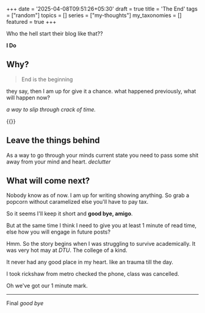 +++
date = '2025-04-08T09:51:26+05:30'
draft = true
title = 'The End'
tags = ["random"]
topics = []
series = ["my-thoughts"]
my_taxonomies = []
featured = true
+++

Who the hell start their blog like that??

**I Do**

## Why?

> End is the beginning

they say, then I am up for give it a chance.
what happened previously, what will happen now?

*a way to slip through crack of time.*

{{<youtube wE2GZ2Vpqjo>}}

## Leave the things behind

As a way to go through your minds current state you need to pass some shit away from your mind and heart.
*declutter*

## What will come next?

Nobody know as of now. I am up for writing showing anything.
So grab a popcorn without caramelized else you'll have to pay tax.

So it seems I'll keep it short and **good bye, amigo**.

But at the same time I think I need to give you at least 1 minute of read time, else how you will engage in future posts?

Hmm. So the story begins when I was struggling to survive academically.
It was very hot may at *DTU*. The college of a kind.

It never had any good place in my heart. like an trauma till the day.

I took rickshaw from metro checked the phone, class was cancelled.

Oh we've got our 1 minute mark.

---
Final *good bye*
